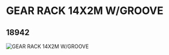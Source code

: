 # GEAR RACK 14X2M W/GROOVE
## 18942
![GEAR RACK 14X2M W/GROOVE](https://lc-www-live-s.legocdn.com/media/bricks/5/2/6114979.jpg)